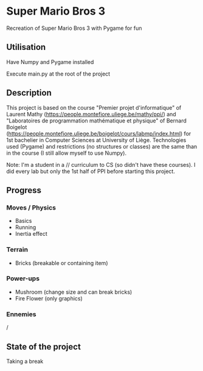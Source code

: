 # Super Mario Bros 3

Recreation of Super Mario Bros 3 with Pygame for fun

## Utilisation

Have Numpy and Pygame installed

Execute main.py at the root of the project

## Description

This project is based on the course "Premier projet d'informatique" of Laurent Mathy (https://people.montefiore.uliege.be/mathy/ppi/) and "Laboratoires de programmation mathématique et physique" of Bernard Boigelot (https://people.montefiore.uliege.be/boigelot/cours/labmp/index.html) for 1st bachelier in Computer Sciences at University of Liège. Technologies used (Pygame) and restrictions (no structures or classes) are the same than in the course (I still allow myself to use Numpy).

Note: I'm a student in a // curriculum to CS (so didn't have these courses). I did every lab but only the 1st half of PPI before starting this project.

## Progress

### Moves / Physics
- Basics
- Running
- Inertia effect

### Terrain
- Bricks (breakable or containing item)

### Power-ups
- Mushroom (change size and can break bricks)
- Fire Flower (only graphics)

### Ennemies
/

## State of the project

Taking a break
